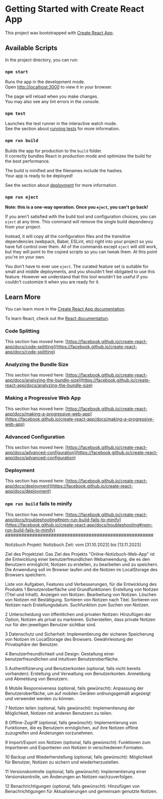 # Getting Started with Create React App

This project was bootstrapped with [Create React App](https://github.com/facebook/create-react-app).

## Available Scripts

In the project directory, you can run:

### `npm start`

Runs the app in the development mode.\
Open [http://localhost:3000](http://localhost:3000) to view it in your browser.

The page will reload when you make changes.\
You may also see any lint errors in the console.

### `npm test`

Launches the test runner in the interactive watch mode.\
See the section about [running tests](https://facebook.github.io/create-react-app/docs/running-tests) for more information.

### `npm run build`

Builds the app for production to the `build` folder.\
It correctly bundles React in production mode and optimizes the build for the best performance.

The build is minified and the filenames include the hashes.\
Your app is ready to be deployed!

See the section about [deployment](https://facebook.github.io/create-react-app/docs/deployment) for more information.

### `npm run eject`

**Note: this is a one-way operation. Once you `eject`, you can't go back!**

If you aren't satisfied with the build tool and configuration choices, you can `eject` at any time. This command will remove the single build dependency from your project.

Instead, it will copy all the configuration files and the transitive dependencies (webpack, Babel, ESLint, etc) right into your project so you have full control over them. All of the commands except `eject` will still work, but they will point to the copied scripts so you can tweak them. At this point you're on your own.

You don't have to ever use `eject`. The curated feature set is suitable for small and middle deployments, and you shouldn't feel obligated to use this feature. However we understand that this tool wouldn't be useful if you couldn't customize it when you are ready for it.

## Learn More

You can learn more in the [Create React App documentation](https://facebook.github.io/create-react-app/docs/getting-started).

To learn React, check out the [React documentation](https://reactjs.org/).

### Code Splitting

This section has moved here: [https://facebook.github.io/create-react-app/docs/code-splitting](https://facebook.github.io/create-react-app/docs/code-splitting)

### Analyzing the Bundle Size

This section has moved here: [https://facebook.github.io/create-react-app/docs/analyzing-the-bundle-size](https://facebook.github.io/create-react-app/docs/analyzing-the-bundle-size)

### Making a Progressive Web App

This section has moved here: [https://facebook.github.io/create-react-app/docs/making-a-progressive-web-app](https://facebook.github.io/create-react-app/docs/making-a-progressive-web-app)

### Advanced Configuration

This section has moved here: [https://facebook.github.io/create-react-app/docs/advanced-configuration](https://facebook.github.io/create-react-app/docs/advanced-configuration)

### Deployment

This section has moved here: [https://facebook.github.io/create-react-app/docs/deployment](https://facebook.github.io/create-react-app/docs/deployment)

### `npm run build` fails to minify

This section has moved here: [https://facebook.github.io/create-react-app/docs/troubleshooting#npm-run-build-fails-to-minify](https://facebook.github.io/create-react-app/docs/troubleshooting#npm-run-build-fails-to-minify)
#######################################################

Notizbuch
Projekt: Notizbuch
Zeit:
vom [31.10.2023] bis [13.11.2023]

Ziel des Projektziel:
Das Ziel des Projekts "Online-Notizbuch-Web-App" ist die Entwicklung einer benutzerfreundlichen Webanwendung, die es den Benutzern ermöglicht, Notizen zu erstellen, zu bearbeiten und zu speichern. Die Anwendung soll im Browser laufen und die Notizen im LocalStorage des Browsers speichern.

Liste von Aufgaben, Features und Verbesserungen, für die Entwicklung des Produkts
1 Benutzeroberfläche und Grundfunktionen:
Erstellung von Notizen (Titel und Inhalt). Anzeigen von Notizen. Bearbeitung von Notizen. Löschen von Notizen mit Bestätigung. Sortieren von Notizen nach Titel. Sortieren von Notizen nach Erstellungsdatum. Suchfunktion zum Suchen von Notizen.

2 Unterscheidung von öffentlichen und privaten Notizen:
Hinzufügen der Option, Notizen als privat zu markieren. Sicherstellen, dass private Notizen nur für den jeweiligen Benutzer sichtbar sind.

3 Datenschutz und Sicherheit:
Implementierung der sicheren Speicherung von Notizen im LocalStorage des Browsers. Gewährleistung der Privatsphäre der Benutzer.

4 Benutzerfreundlichkeit und Design:
Gestaltung einer benutzerfreundlichen und intuitiven Benutzeroberfläche.

5 Authentifizierung und Benutzerkonten (optional, falls nicht bereits vorhanden):
Erstellung und Verwaltung von Benutzerkonten. Anmeldung und Abmeldung von Benutzern.

6 Mobile Responsiveness (optional, falls gewünscht):
Anpassung der Benutzeroberfläche, um auf mobilen Geräten ordnungsgemäß angezeigt und verwendet werden zu können.

7 Notizen teilen (optional, falls gewünscht):
Implementierung der Möglichkeit, Notizen mit anderen Benutzern zu teilen.

8 Offline-Zugriff (optional, falls gewünscht):
Implementierung von Funktionen, die es Benutzern ermöglichen, auf ihre Notizen offline zuzugreifen und Änderungen vorzunehmen.

9 Import/Export von Notizen (optional, falls gewünscht):
Funktionen zum Importieren und Exportieren von Notizen in verschiedenen Formaten.

10 Backup und Wiederherstellung (optional, falls gewünscht):
Möglichkeit für Benutzer, Notizen zu sichern und wiederherzustellen.

11 Versionskontrolle (optional, falls gewünscht):
Implementierung einer Versionskontrolle, um Änderungen an Notizen nachzuverfolgen.

12 Benachrichtigungen (optional, falls gewünscht):
Hinzufügen von Benachrichtigungen für Aktualisierungen und gemeinsam genutzte Notizen.
